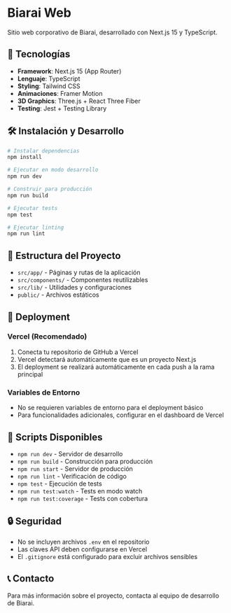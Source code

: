 # Biarai Web

Sitio web corporativo de Biarai, desarrollado con Next.js 15 y TypeScript.

## 🚀 Tecnologías

- **Framework**: Next.js 15 (App Router)
- **Lenguaje**: TypeScript
- **Styling**: Tailwind CSS
- **Animaciones**: Framer Motion
- **3D Graphics**: Three.js + React Three Fiber
- **Testing**: Jest + Testing Library

## 🛠️ Instalación y Desarrollo

```bash
# Instalar dependencias
npm install

# Ejecutar en modo desarrollo
npm run dev

# Construir para producción
npm run build

# Ejecutar tests
npm test

# Ejecutar linting
npm run lint
```

## 📁 Estructura del Proyecto

- `src/app/` - Páginas y rutas de la aplicación
- `src/components/` - Componentes reutilizables
- `src/lib/` - Utilidades y configuraciones
- `public/` - Archivos estáticos

## 🚀 Deployment

### Vercel (Recomendado)
1. Conecta tu repositorio de GitHub a Vercel
2. Vercel detectará automáticamente que es un proyecto Next.js
3. El deployment se realizará automáticamente en cada push a la rama principal

### Variables de Entorno
- No se requieren variables de entorno para el deployment básico
- Para funcionalidades adicionales, configurar en el dashboard de Vercel

## 📝 Scripts Disponibles

- `npm run dev` - Servidor de desarrollo
- `npm run build` - Construcción para producción
- `npm run start` - Servidor de producción
- `npm run lint` - Verificación de código
- `npm test` - Ejecución de tests
- `npm run test:watch` - Tests en modo watch
- `npm run test:coverage` - Tests con cobertura

## 🔒 Seguridad

- No se incluyen archivos `.env` en el repositorio
- Las claves API deben configurarse en Vercel
- El `.gitignore` está configurado para excluir archivos sensibles

## 📞 Contacto

Para más información sobre el proyecto, contacta al equipo de desarrollo de Biarai.
